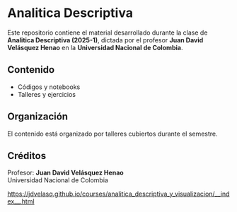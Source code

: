 # Analitica Descriptiva 

Este repositorio contiene el material desarrollado durante la clase de **Analitica Descriptiva (2025-1)**, dictada por el profesor **Juan David Velásquez Henao** en la **Universidad Nacional de Colombia**.

## Contenido

- Códigos y notebooks
- Talleres y ejercicios


## Organización

El contenido está organizado por talleres cubiertos durante el semestre.

## Créditos

Profesor: **Juan David Velásquez Henao**  
Universidad Nacional de Colombia

https://jdvelasq.github.io/courses/analitica_descriptiva_y_visualizacion/__index__.html
